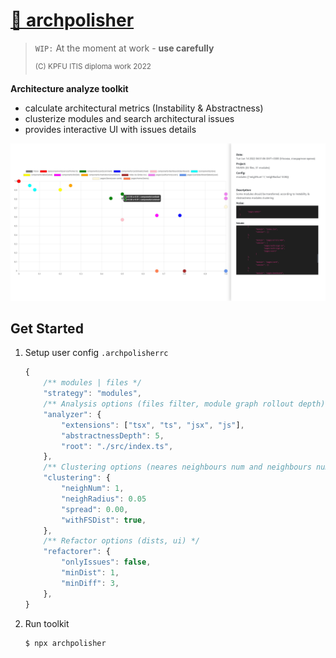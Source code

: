 # [🍰 archpolisher](https://www.npmjs.com/package/archpolisher)

> `WIP:` At the moment at work  - **use carefully**
>
> <sup>(C) KPFU ITIS diploma work 2022</sup>

**Architecture analyze toolkit**

- calculate architectural metrics (Instability & Abstractness)
- clusterize modules and search architectural issues
- provides interactive UI with issues details

![screen-ui](https://raw.githubusercontent.com/azinit/archpolisher/master/assets/screen-ui.png)

## Get Started

1. Setup user config `.archpolisherrc`

    ```js
    {
        /** modules | files */
        "strategy": "modules",
        /** Analysis options (files filter, module graph rollout depth) */
        "analyzer": {
            "extensions": ["tsx", "ts", "jsx", "js"],
            "abstractnessDepth": 5,
            "root": "./src/index.ts",
        },
        /** Clustering options (neares neighbours num and neighbours nums) */
        "clustering": {
            "neighNum": 1,
            "neighRadius": 0.05
            "spread": 0.00,
            "withFSDist": true,
        },
        /** Refactor options (dists, ui) */
        "refactorer": {
            "onlyIssues": false,
            "minDist": 1,
            "minDiff": 3,
        },
    }
    ```

2. Run toolkit

    ```sh
    $ npx archpolisher
    ```

<!-- 
## Roadmap

WIP...

## See also

WIP... -->
